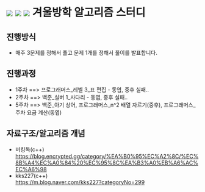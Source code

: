 # <img src="https://img.shields.io/badge/Python-3766AB?style=flat-square&logo=Python&logoColor=white"/> <img src="https://img.shields.io/badge/C++-3766AB?style=flat-square&logo=C%2B%2B&logoColor=white"/> <img src="https://img.shields.io/badge/JavaScript-3766AB?style=flat-square&logo=Javascript&logoColor=white"/> 겨울방학 알고리즘 스터디

## 진행방식
  - 매주 3문제를 정해서 풀고 문제 1개를 정해서 풀이를 발표합니다.
  
## 진행과정
  - 1주차 ==> 프로그래머스_레벨 3_표 편집 - 동엽, 중후 실패..
  - 2주차 ==> 백준_실버 1_사다리 - 동엽, 중후 실패..
  - 5주차 ==> 백준_아기 상어, 프로그래머스_n^2 배열 자르기(중후), 프로그래머스_주차 요금 계산(동엽)
  
## 자료구조/알고리즘 개념
- 버킹독(c++)<br> https://blog.encrypted.gg/category/%EA%B0%95%EC%A2%8C/%EC%8B%A4%EC%A0%84%20%EC%95%8C%EA%B3%A0%EB%A6%AC%EC%A6%98
- kks227(c++)<br> https://m.blog.naver.com/kks227?categoryNo=299


